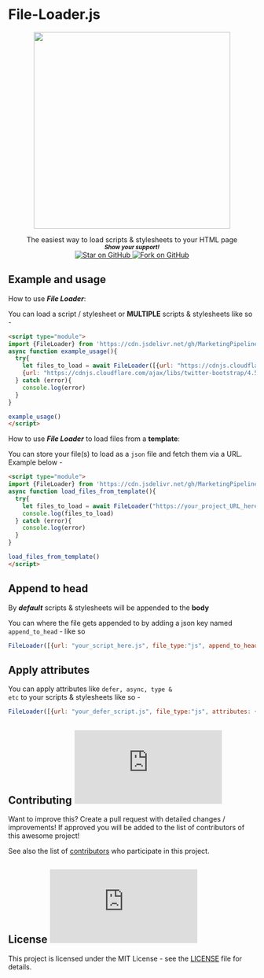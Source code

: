 # File-Loader.js

 
 
 
<p align="center">
  <img height="400" src="https://capsule-render.vercel.app/api?type=waving&color=539bf5&height=300&section=header&text=File-Loader.js&fontSize=60&fontColor=ffffff&animation=fadeIn&fontAlignY=38&desc=Easily%20load%20files%20to%20the%20DOM%20/%20HTML&descAlignY=60&descAlign=50" />
</p>
                                                                     


   <p align="center">
    The easiest way to load scripts & stylesheets to your HTML page
  
  <br>
  <small> <b><i>Show your support!</i> </b></small>
  <br>
   <a href="https://github.com/MarketingPipeline/File-Loader.js">
    <img title="Star on GitHub" src="https://img.shields.io/github/stars/MarketingPipeline/File-Loader.js.svg?style=social&label=Star">
  </a>
  <a href="https://github.com/MarketingPipeline/File-Loader.js/fork">
    <img title="Fork on GitHub" src="https://img.shields.io/github/forks/MarketingPipeline/File-Loader.js.svg?style=social&label=Fork">
  </a>
   </p>  





## Example and usage



How to use <b><i>File Loader</b></i>:

  You can load a script / stylesheet or <b>MULTIPLE</b> scripts & stylesheets like so  -

```html
<script type="module">
import {FileLoader} from 'https://cdn.jsdelivr.net/gh/MarketingPipeline/File-Loader.js@v1.0.0/dist/file-loader.min.js';
async function example_usage(){
  try{
    let files_to_load = await FileLoader([{url: "https://cdnjs.cloudflare.com/ajax/libs/twitter-bootstrap/4.5.0/js/bootstrap.min.js", file_type:"js"}, 
    {url: "https://cdnjs.cloudflare.com/ajax/libs/twitter-bootstrap/4.5.0/css/bootstrap.min.css", file_type:"css"}])
  } catch (error){
    console.log(error) 
  }
}

example_usage()
</script>
```





         

How to use <b><i>File Loader</b></i> to load files from a <b>template</b>:

You can store your file(s) to load as a <code>json</code> file and fetch them via a URL. Example below - 

```html
<script type="module">
import {FileLoader} from 'https://cdn.jsdelivr.net/gh/MarketingPipeline/File-Loader.js@v1.0.0/dist/file-loader.min.js';
async function load_files_from_template(){
  try{
    let files_to_load = await FileLoader("https://your_project_URL_here.com/files_to_load.json")
    console.log(files_to_load)
  } catch (error){
    console.log(error) 
  }
}

load_files_from_template()
</script>
```

## Append to head

By <b><i>default</i></b> scripts & stylesheets will be appended to the <b>body</b>

You can where the file gets appended to by adding a json key named <code>append_to_head</code> - like so 

```js
FileLoader([{url: "your_script_here.js", file_type:"js", append_to_head:true}])
```

## Apply attributes

You can apply attributes like <code>defer, async, type & etc</code> to your scripts & stylesheets like so - 

```js
FileLoader([{url: "your_defer_script.js", file_type:"js", attributes: {defer: '', type:"text/javascript", your_custom_attribute:"here"}}])
```

## Contributing ![GitHub](https://img.shields.io/github/contributors/MarketingPipeline/File-Loader.js)

Want to improve this? Create a pull request with detailed changes / improvements! If approved you will be added to the list of contributors of this awesome project!

See also the list of
[contributors](https://github.com/MarketingPipeline/File-Loader.js/graphs/contributors) who
participate in this project.

## License ![GitHub](https://img.shields.io/github/license/MarketingPipeline/File-Loader.js)

This project is licensed under the MIT License - see the
[LICENSE](https://github.com/MarketingPipeline/File-Loader.js/blob/main/LICENSE) file for
details.

